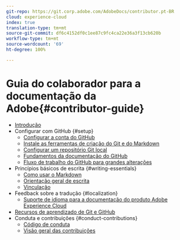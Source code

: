 ```yaml
---
git-repo: https://git.corp.adobe.com/AdobeDocs/contributor.pt-BR
cloud: experience-cloud
index: true
translation-type: tm+mt
source-git-commit: df6c4152df0c1ee87c9fc4ca22e36a3f13cb620b
workflow-type: tm+mt
source-wordcount: '69'
ht-degree: 100%

---
```



# Guia do colaborador para a documentação da Adobe{#contributor-guide}

+ [Introdução](introduction.md)
+ Configurar com GitHub {#setup}
   + [Configurar a conta do GitHub](setup/github-signup.md)
   + [Instale as ferramentas de criação do Git e do Markdown](setup/install-tools.md)
   + [Configurar um repositório Git local](setup/local-repo.md)
   + [Fundamentos da documentação do GitHub](setup/git-fundamentals.md)
   + [Fluxo de trabalho do GitHub para grandes alterações](setup/full-workflow.md)
+ Princípios básicos de escrita {#writing-essentials}
   + [Como usar o Markdown](writing-essentials/markdown.md)
   + [Orientação geral de escrita](writing-essentials/general-writing-guidance.md)
   + [Vinculação](writing-essentials/linking.md)
+ Feedback sobre a tradução {#localization}
   + [Suporte de idioma para a documentação do produto Adobe Experience Cloud](localization/machine-translation.md)
+ [Recursos de aprendizado de Git e GitHub](resources.md)
+ Conduta e contribuições {#conduct-contributions}
   + [Código de conduta](conduct/code-of-conduct.md)
   + [Visão geral das contribuições](conduct/contributing.md)

